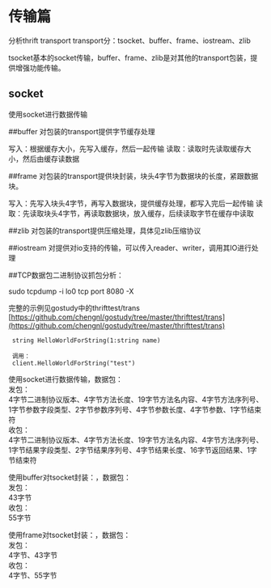 # 传输篇
  分析thrift transport
  transport分：tsocket、buffer、frame、iostream、zlib

  tsocket基本的socket传输，buffer、frame、zlib是对其他的transport包装，提供增强功能传输。

## socket
使用socket进行数据传输  

##buffer
对包装的transport提供字节缓存处理

写入：根据缓存大小，先写入缓存，然后一起传输
读取：读取时先读取缓存大小，然后由缓存读数据

##frame
对包装的transport提供块封装，块头4字节为数据块的长度，紧跟数据块。

写入：先写入块头4字节，再写入数据块，提供缓存处理，都写入完后一起传输
读取：先读取块头4字节，再读取数据块，放入缓存，后续读取字节在缓存中读取

##zlib
对包装的transport提供压缩处理，具体见zlib压缩协议

##iostream
对提供对io支持的传输，可以传入reader、writer，调用其IO进行处理

##TCP数据包二进制协议抓包分析：

sudo tcpdump -i lo0 tcp port 8080 -X

完整的示例见gostudy中的thrifttest/trans 
[https://github.com/chengnl/gostudy/tree/master/thrifttest/trans](https://github.com/chengnl/gostudy/tree/master/thrifttest/trans)


```
 string HelloWorldForString(1:string name)

 调用：
 client.HelloWorldForString("test")
```
使用socket进行数据传输，数据包：  
发包：  
4字节二进制协议版本、4字节方法长度、19字节方法名内容、4字节方法序列号、1字节参数字段类型、2字节参数序列号、4字节参数长度、4字节参数、1字节结束符  
收包：  
4字节二进制协议版本、4字节方法长度、19字节方法名内容、4字节方法序列号、1字节结果字段类型、2字节结果序列号、4字节结果长度、16字节返回结果、1字节结束符  

使用buffer对tsocket封装：，数据包：  
发包：  
43字节  
收包：  
55字节  

使用frame对tsocket封装：，数据包：  
发包：  
4字节、43字节  
收包：  
4字节、55字节 




